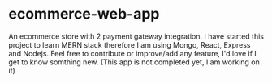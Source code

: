 # ecommerce-web-app
An ecommerce store with 2 payment gateway integration. I have started this project to learn MERN stack therefore I am using Mongo, React, Express and Nodejs. Feel free to contribute or improve/add any feature, I'd love if I get to know somthing new.
(This app is not completed yet, I am working on it)
